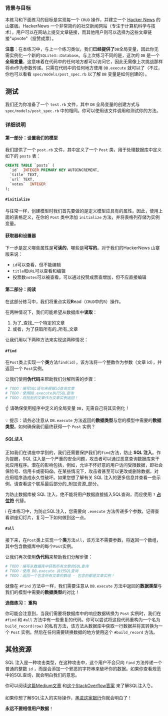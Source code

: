 ### 背景与目标

本练习和下面练习的目标是实现每一个 `CRUD` 操作，并建立一个 [Hacker News](https://news.ycombinator.com) 的山寨版。HackerNews 一个非常简约的社交新闻网站（专注于计算机科学与技术），用户可以在网站上提交文章链接，而其他用户则可以选择为这些文章链接"upvote"（投赞成票）。

**注意**：在本练习中，与上一个练习类似，我们**已经提供了**`DB`全局变量，因此你无需实例化一个新的`SQLite3::Database`。与上次练习不同的是，这次的 `DB` 是一个**全局变量**，这意味着在代码中的任何地方都可以访问它，因此无需像上次挑战那样将db作为参数传递。只需在代码中的任何地方使用 `DB.execute` 就可以了（不过，你也可以看看 `spec/models/post_spec.rb` 以了解 `DB` 变量是如何创建的）。

## 测试

我们还为你准备了一个 `test.rb` 文件，其中 `DB` 全局变量的创建方式与 `spec/models/post_spec.rb` 中的相同。你可以使用该文件调用和测试你的方法。

### 详细说明

#### 第一部分：设置我们的模型

我们提供了一个 `post.rb` 文件，其中定义了一个 `Post` 类，用于处理数据库中定义如下的 `posts` 表：

```sql
CREATE TABLE `posts` (
  `id`  INTEGER PRIMARY KEY AUTOINCREMENT,
  `title` TEXT,
  `url` TEXT,
  `votes`  INTEGER
);
```

#### `#initialize`

与往常一样，创建模型时我们首先要做的是定义模型应具有的属性。因此，使用上面的表格定义，在你的 `Post` 类中添加 `initialize` 方法，并将表格列存储为实例变量。

#### 获取器和设置器

下一步是定义哪些属性是**可读的**，哪些是**可写的**。对于我们的HackerNews 山寨版来说：

  - `id`可以查看，但不能编辑
  - `title`和`URL`可以查看和编辑
  - 投票数`votes`可以被查看，可以通过投赞成票查增加，但不应直接编辑

#### 第二部分：阅读

在这部分练习中，我们将重点实现**R**ead（`CRUD`中的`R`）操作。

在两种情况下，我们可能希望从数据库中**读取**：

  1. 为了_查找_一个特定的文章
  2. 或者，为了获取所有的_所有_文章

让我们用以下两种方法来实现这两种情况：

#### `#find`

在`Post`类上实现一个**类**方法`find(id)`，该方法将一个整数作为参数（文章 id），并返回一个 `Post`实例。

让我们使用**伪代码**来帮助我们分解所需的步骤：

```ruby
# TODO：编写SQL语句来根据id查询文章
# TODO：使用DB.execute执行SQL查询
# TODO：将找到的文章作为文章实例返回！
```

☝️ 请确保使用程序中定义的全局变量 `DB`，无需自己将其实例化！

💡 提示：请务必注意从 `DB.execute` 方法返回的**数据类型**与您的模型中需要的**数据类型**。如何确保我们最终获得一个 `Post` 实例？

##### SQL注入

正如我们在讲座中学到的，我们还需要保护我们的`find`方法，防止 **SQL 注入**。作为提醒，SQL 注入是一个严重的安全问题，攻击者可以通过恶意查询数据库来干扰应用程序。潜在的影响包括，例如，允许不怀好意的用户访问受限数据，即社会保险号、信用卡或密码😱。在某些情况下，攻击者甚至可以更改或删除数据，对应用程序造成永久性破坏。如果您想了解有关 SQL 注入的更多信息并查看一些示例，请查看这个联系最后部分的_附加资源_部分。

为防止数据库被 SQL 注入，绝不能将用户数据直接插入SQL查询，而应使用 `?` [**占位符**](http://ruby.bastardsbook.com/chapters/sql/#placeholders-sqlite-gem) 代替。

ℹ️ 在本练习中，为防止SQL注入，您需要向 `.execute` 方法传递多个参数。记得查看讲座幻灯片，复习一下如何做到这一点。

#### `#all`

接下来，在`Post`类上实现一个**类**方法`all`，该方法不需要参数，将返回一个数组，其中包含数据库中的每个`Post`实例。

让我们再次使用**伪代码**来帮助我们分解步骤：

```ruby
# TODO：编写从数据库中获取所有文章的SQL查询
# TODO：使用 DB.execute 执行SQL查询
# TODO：返回一个包含所有文章的数组 - 包含的都是文章实例！
```

就像在 `#find` 方法中一样，我们需要注意从 `DB.execute` 方法中返回的**数据类型**与我们的模型中需要的**数据类型**的对比！

**选做练习： 重构**

你可能会注意到，当我们需要将数据库中的响应数据转换为 `Post` 实例时，我们在 `#find` 和 `#all` 方法中有一些重复的代码。你可以尝试将这段代码重构为一个名为 `build_record(row)` 的私有方法，该方法从数据库中获取一行数据并将其转换为一个 `Post` 实例。然后在任何需要转换数据的地方使用这个 `#build_record` 方法。

## 其他资源

SQL 注入是一种攻击类型，在这种攻击中，这个用户不会只向 `find` 方法传递一个普通的整数 `id` ，而是会添加一个邪恶的字符串来破坏你的数据。如果你查看规范中的SQL查询，就会明白我们的意思。

你可以阅读[这篇Medium文章](https://medium.com/@yelstin.fernandes/how-to-add-items-to-a-database-table-using-ruby-sqlite3-74dcd8f931f9) 和[这个StackOverflow答案](https://stackoverflow.com/questions/13462112/inserting-ruby-string-into-sqlite#answer-13462218) 来了解SQL注入👌。

如果你想了解SQL注入的实际操作，[黑进这家银行](https://www.hacksplaining.com/exercises/sql-injection#/start)你就会明白了！

**永远不要相信用户数据**！
